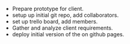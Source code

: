 - Prepare prototype for client.
- setup up initial git repo, add collaborators.
- set up trello board, add members.
- Gather and analyze client requirements.
- deploy initial version of the  on github pages.